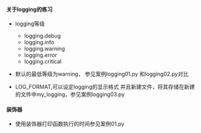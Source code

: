 #### 关于logging的练习
- logging等级
    - logging.debug
    - logging.info
    - logging.warning
    - logging.error
    - logging.critical
    
- 默认的最低等级为warning， 参见案例logging01.py 和logging02.py对比

- LOG_FORMAT,可以设定logging的显示格式  并且新建文件，将其存储在新建的文件中my_logging，参见案例logging03.py


#### 装饰器
- 使用装饰器打印函数执行的时间参见案例01.py